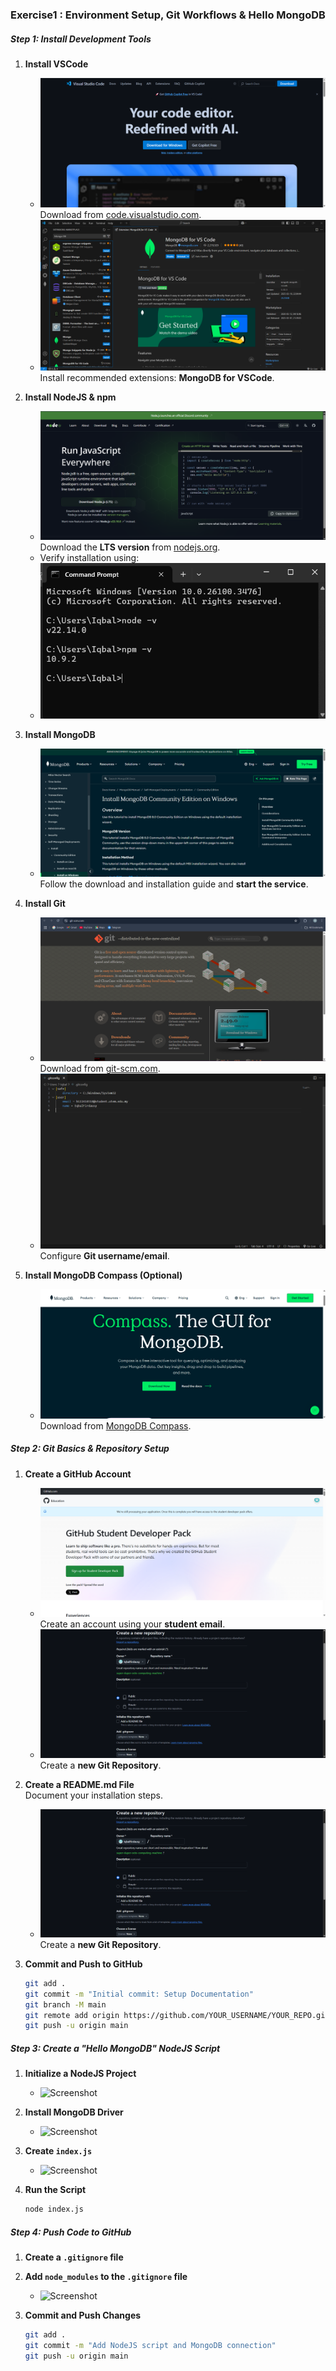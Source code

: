 ### **Exercise1 : Environment Setup, Git Workflows & Hello MongoDB**

##### **Step 1: Install Development Tools**

1. **Install VSCode**  
   - ![Screenshot](images/image1.png)  
     Download from [code.visualstudio.com](https://code.visualstudio.com).  
   - ![Screenshot](images/image2.png)  
     Install recommended extensions: **MongoDB for VSCode**.  

2. **Install NodeJS & npm**  
   - ![Screenshot](images/image3.png)  
     Download the **LTS version** from [nodejs.org](https://nodejs.org).  
   - Verify installation using:  
   - ![Screenshot](images/image4.png)  

3. **Install MongoDB**  
   - ![Screenshot](images/image5.png)  
     Follow the download and installation guide and **start the service**.  

4. **Install Git**  
   - ![Screenshot](images/image6.png)  
     Download from [git-scm.com](https://git-scm.com).  
   - ![Screenshot](images/image7.png)  
     Configure **Git username/email**.  

5. **Install MongoDB Compass (Optional)**  
   - ![Screenshot](images/image8.png)  
     Download from [MongoDB Compass](https://www.mongodb.com/try/download/compass). 

##### **Step 2: Git Basics & Repository Setup**

1. **Create a GitHub Account**  
   - ![Screenshot](images/image9.png)  
     Create an account using your **student email**.  
   - ![Screenshot](images/image14.png)  
     Create a **new Git Repository**.  

2. **Create a README.md File**  
   Document your installation steps.  
   - ![Screenshot](images/image14.png)  
     Create a **new Git Repository**.  

3. **Commit and Push to GitHub**  
   ```sh
   git add .
   git commit -m "Initial commit: Setup Documentation"
   git branch -M main
   git remote add origin https://github.com/YOUR_USERNAME/YOUR_REPO.git  # Replace with your repo link
   git push -u origin main

##### **Step 3: Create a "Hello MongoDB" NodeJS Script**

1. **Initialize a NodeJS Project**  
   - ![Screenshot](images/image15.png)  

2. **Install MongoDB Driver**  
   - ![Screenshot](images/image16.png)  

3. **Create `index.js`**  
   - ![Screenshot](images/image10.png)  

4. **Run the Script**  
   ```sh
   node index.js

##### **Step 4: Push Code to GitHub**  

1. **Create a `.gitignore` file**  

2. **Add `node_modules` to the `.gitignore` file**  
   - ![Screenshot](images/image13.png)  

3. **Commit and Push Changes**  
   ```sh
   git add .
   git commit -m "Add NodeJS script and MongoDB connection"
   git push -u origin main